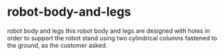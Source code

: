 # robot-body-and-legs
robot body and legs
this robot body and legs are designed with holes in order to support the robot stand using two cylindrical columns fastened to the ground, as the customer asked.
